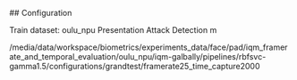 ## Configuration

Train dataset: oulu_npu
Presentation Attack Detection m

/media/data/workspace/biometrics/experiments_data/face/pad/iqm_framerate_and_temporal_evaluation/oulu_npu/iqm-galbally/pipelines/rbfsvc-gamma1.5/configurations/grandtest/framerate25_time_capture2000

